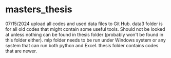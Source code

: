 # masters_thesis
07/15/2024
upload all codes and used data files to Git Hub.
data3 folder is for all old codes that might contain some useful tools. Should not be looked at unless nothing can be found in thesis folder (probably won't be found in this folder either).
mlp folder needs to be run under Windows system or any system that can run both python and Excel.
thesis folder contains codes that are newer. 
